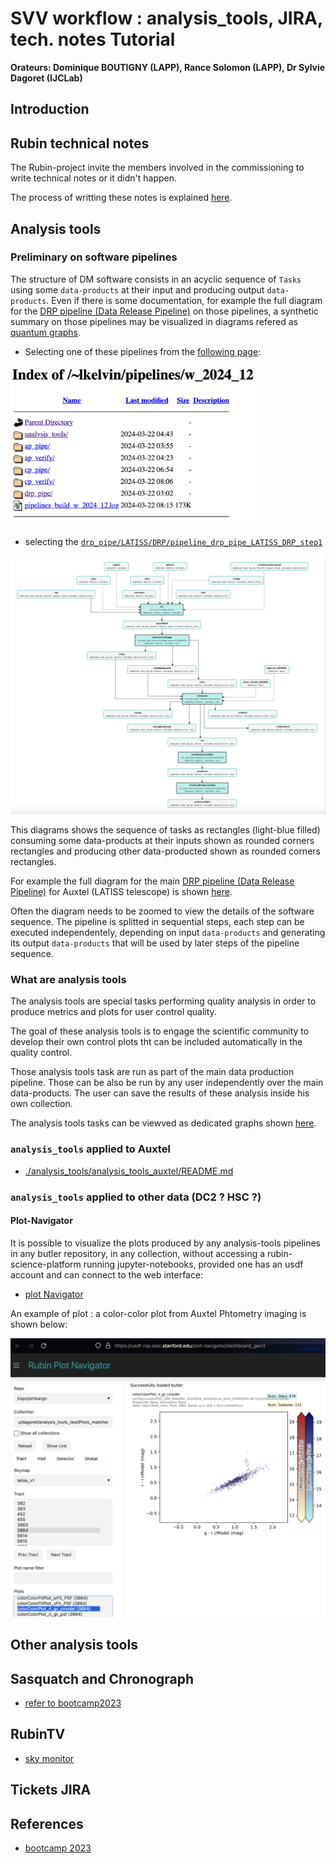
# SVV workflow : analysis_tools, JIRA, tech. notes Tutorial


**Orateurs: Dominique BOUTIGNY (LAPP), Rance Solomon (LAPP), Dr Sylvie Dagoret (IJCLab)** 

## Introduction


## Rubin technical notes

The Rubin-project invite the members involved in the commissioning to write technical notes or it didn't happen.  

The process of writting these notes is explained [here](./technotes/README.md).

## Analysis tools


### Preliminary on software pipelines


The structure of DM software consists in an acyclic sequence of ``Tasks`` using some ``data-products`` at their input and producing output ``data-products``. Even if there is some documentation, for example the full diagram for the [DRP pipeline (Data Release Pipeline)](https://pipelines.lsst.io/) on those pipelines, a synthetic summary on those pipelines may be visualized in diagrams refered as [quantum graphs](https://tigress-web.princeton.edu/~lkelvin/pipelines/).


-  Selecting one of these pipelines from the [following page](https://tigress-web.princeton.edu/%7Elkelvin/pipelines/w_2024_12/):

<img src="./analysis_tools/Figs/QuantumGraphsOrganization.png" width="400"> 


- selecting the [``drp_pipe/LATISS/DRP/pipeline_drp_pipe_LATISS_DRP_step1``](https://tigress-web.princeton.edu/%7Elkelvin/pipelines/w_2024_12/drp_pipe/LATISS/DRP/pipeline_drp_pipe_LATISS_DRP_step1.pdf)

<img src="./analysis_tools/Figs/DRP_LATISS_step1.png" width="600">



This diagrams shows the sequence of tasks as rectangles (light-blue filled) consuming some data-products at their inputs shown as rounded corners rectangles and producing other data-producted shown as rounded corners rectangles.
 
For example the full diagram for the main [DRP pipeline (Data Release Pipeline)](https://pipelines.lsst.io/) for Auxtel (LATISS telescope) is shown [here](https://tigress-web.princeton.edu/%7Elkelvin/pipelines/w_2024_12/drp_pipe/LATISS/DRP/pipeline_drp_pipe_LATISS_DRP.pdf).
 
Often the diagram needs to be zoomed to view the details of the software sequence. The pipeline is splitted in sequential steps, each step can be executed independentely, depending on input ``data-products`` and generating its output ``data-products`` that will be used by later steps of the pipeline sequence.


### What are analysis tools

The analysis tools are special tasks performing quality analysis in order to produce metrics and plots for user control quality. 

The goal of these analysis tools is to engage the scientific community to develop their own control plots tht can be included automatically in the quality control.

Those analysis tools task are run as part of the main data production pipeline. Those can be also be run by any user independently over the main data-products. The user can save the results of these analysis inside his own collection.



The analysis tools tasks can be viewved as dedicated graphs shown [here](https://tigress-web.princeton.edu/%7Elkelvin/pipelines/w_2024_12/analysis_tools/).


### ``analysis_tools`` applied to Auxtel

- [./analysis\_tools/analysis\_tools_auxtel/README.md](./analysis_tools/analysis_tools_auxtel/README.md)



### ``analysis_tools`` applied to other data (DC2 ? HSC ?)



#### Plot-Navigator

It is possible to visualize the plots produced by any analysis-tools pipelines in any butler repository, in any collection, without accessing a rubin-science-platform running jupyter-notebooks,
provided one has an usdf account and can connect to the web interface:
 
- [plot Navigator](https://usdf-rsp.slac.stanford.edu/plot-navigator/dashboard_gen3)


An example of plot : a color-color plot from Auxtel Phtometry imaging is shown below:

<img src="./analysis_tools/Figs/PlotNavigatorLatiss_colcol_ri_gr.png" width="600">

## Other analysis tools



Sasquatch and Chronograph
-------------------------

- [refer to bootcamp2023](https://confluence.lsstcorp.org/display/DM/May+2023+Commissioning+Science+Validation+Bootcamp)
   
RubinTV
-------

- [sky monitor](https://roundtable.lsst.codes/rubintv/summit/allsky/historical/2024-03-12)





Tickets JIRA
------------


## References

- [bootcamp 2023](https://confluence.lsstcorp.org/display/DM/May+2023+Commissioning+Science+Validation+Bootcamp)


